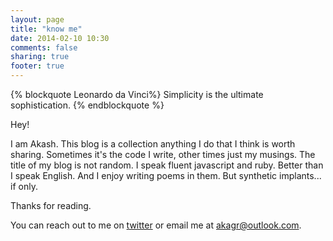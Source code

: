 ```yaml
---
layout: page
title: "know me"
date: 2014-02-10 10:30
comments: false
sharing: true
footer: true
---
```

{% blockquote Leonardo da Vinci%}
Simplicity is the ultimate sophistication.
{% endblockquote %}

Hey!

I am Akash. This blog is a collection anything I do that I think is worth sharing. Sometimes it's the code I write, other times just my musings. The title of my blog is not random. I speak fluent javascript and ruby. Better than I speak English. And I enjoy writing poems in them. But synthetic implants... if only.

Thanks for reading.

You can reach out to me on [twitter](http://twitter.com/akshagrwl) or email me at [akagr@outlook.com](mailto:akagr@outlook.com).
